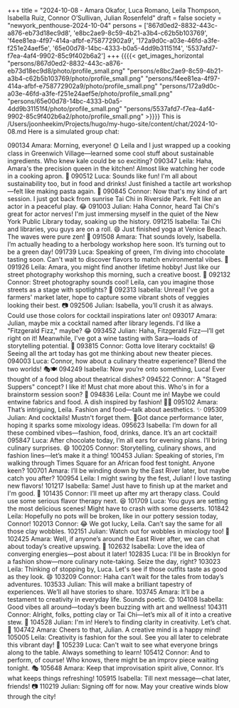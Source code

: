 +++
title = "2024-10-08 - Amara Okafor, Luca Romano, Leila Thompson, Isabella Ruiz, Connor O’Sullivan, Julian Rosenfeld"
draft = false
society = "newyork_penthouse-2024-10-04"
persons = ['867d0ed2-8832-443c-a876-eb73d18ec9d8', 'e8bc2ae9-8c59-4b21-a3b4-c62b5b103769', 'f4ee81ea-4f97-414a-afbf-e758772902a9', '172a9d0c-a03e-46fd-a3fe-f251e24aef5e', '65e00d78-14bc-4333-b0a5-4dd9b31151f4', '5537afd7-f7ea-4af4-9902-85c9f402b6a2']
+++
{{{{< get_images_horizontal "persons/867d0ed2-8832-443c-a876-eb73d18ec9d8/photo/profile_small.png" "persons/e8bc2ae9-8c59-4b21-a3b4-c62b5b103769/photo/profile_small.png" "persons/f4ee81ea-4f97-414a-afbf-e758772902a9/photo/profile_small.png" "persons/172a9d0c-a03e-46fd-a3fe-f251e24aef5e/photo/profile_small.png" "persons/65e00d78-14bc-4333-b0a5-4dd9b31151f4/photo/profile_small.png" "persons/5537afd7-f7ea-4af4-9902-85c9f402b6a2/photo/profile_small.png" >}}}}
This is /Users/joonheekim/Projects/hugo/my-hugo-site/content/chat/2024-10-08.md
Here is a simulated group chat:

090134 Amara: Morning, everyone! 🌞 Leila and I just wrapped up a cooking class in Greenwich Village—learned some cool stuff about sustainable ingredients. Who knew kale could be so exciting?
090347 Leila: Haha, Amara's the precision queen in the kitchen! Almost like watching her code in a cooking apron. 🥬
090512 Luca: Sounds like fun! I'm all about sustainability too, but in food and drinks! Just finished a tactile art workshop—felt like making pasta again. 🍝
090845 Connor: Now that's my kind of art session. I just got back from sunrise Tai Chi in Riverside Park. Felt like an actor in a peaceful play. 😂
091003 Julian: Haha Connor, heard Tai Chi's great for actor nerves! I'm just immersing myself in the quiet of the New York Public Library today, soaking up the history.
091215 Isabella: Tai Chi and libraries, you guys are on a roll. 😄 Just finished yoga at Venice Beach. The waves were pure zen! 🌊
091508 Amara: That sounds lovely, Isabella. I’m actually heading to a herbology workshop here soon. It’s turning out to be a green day!
091739 Luca: Speaking of green, I’m diving into chocolate tasting soon. Can't wait to discover flavors to match environmental vibes. 🍫
091926 Leila: Amara, you might find another lifetime hobby! Just like our street photography workshop this morning, such a creative boost. 📸
092132 Connor: Street photography sounds cool! Leila, can you imagine those streets as a stage with spotlights? 🌅
092313 Isabella: Unreal! I've got a farmers' market later, hope to capture some vibrant shots of veggies looking their best. 📷
092506 Julian: Isabella, you’ll crush it as always. Could use those colors for cocktail inspirations later on!
093017 Amara: Julian, maybe mix a cocktail named after library legends. I'd like a "Fitzgerald Fizz," maybe? 😂
093452 Julian: Haha, Fitzgerald Fizz—I’ll get right on it! Meanwhile, I've got a wine tasting with Sara—loads of storytelling potential. 🍷
093815 Connor: Gotta love literary cocktails! 😆 Seeing all the art today has got me thinking about new theater pieces.
094003 Luca: Connor, how about a culinary theatre experience? Blend the two worlds! 🎭🍽️
094249 Isabella: Now you’re onto something, Luca! Ever thought of a food blog about theatrical dishes?
094522 Connor: A "Staged Suppers" concept? I like it! Must chat more about this. Who's in for a brainstorm session soon? 🤔
094836 Leila: Count me in! Maybe we could entwine fabrics and food. A dish inspired by fashion! 👗🍴
095102 Amara: That’s intriguing, Leila. Fashion and food—talk about aesthetics. ✨
095309 Julian: And cocktails! Mustn't forget them. 🍹Got dance performance later, hoping it sparks some mixology ideas.
095623 Isabella: I’m down for all these combined vibes—fashion, food, drinks, dance. It’s an art cocktail!
095847 Luca: After chocolate today, I’m all ears for evening plans. I’ll bring culinary surprises. 😄
100205 Connor: Storytelling, culinary shows, and fashion lines—let’s make it a thing!
100453 Julian: Speaking of stories, I’m walking through Times Square for an African food fest tonight. Anyone keen?
100701 Amara: I’ll be winding down by the East River later, but maybe catch you after?
100954 Leila: I might swing by the fest, Julian! I love tasting new flavors!
101217 Isabella: Same! Just have to finish up at the market and I'm good. 🌽
101435 Connor: I’ll meet up after my art therapy class. Could use some serious flavor therapy next. 😆
101709 Luca: You guys are setting the most delicious scenes! Might have to crash with some desserts.
101842 Leila: Hopefully no pots will be broken, like in our pottery session today, Connor!
102013 Connor: 😂 We got lucky, Leila. Can’t say the same for all those clay wobbles.
102151 Julian: Watch out for wobbles in mixology too! 🍹
102425 Amara: Well, if anyone’s around the East River after, we can chat about today’s creative upswing. 🌅
102632 Isabella: Love the idea of converging energies—post about it later! 
102835 Luca: I'll be in Brooklyn for a fashion show—more culinary note-taking. Seize the day, right?
103023 Leila: Thinking of stopping by, Luca. Let's see if those outfits taste as good as they look. 😄
103209 Connor: Haha can’t wait for the tales from today’s adventures. 
103533 Julian: This will make a brilliant tapestry of experiences. We’ll all have stories to share.
103745 Amara: It’ll be a testament to creativity in everyday life. Sounds poetic. 😊
104108 Isabella: Good vibes all around—today’s been buzzing with art and wellness! 
104311 Connor: Alright, folks, potting clay or Tai Chi—let’s mix all of it into a creative stew. 🍲
104528 Julian: I'm in! Here’s to finding clarity in creativity. Let’s chat. 🍹
104742 Amara: Cheers to that, Julian. A creative mind is a happy mind! 
105005 Leila: Creativity is fashion for the soul. See you all later to celebrate this vibrant day! 💫
105239 Luca: Can't wait to see what everyone brings along to the table. Always something to learn!
105412 Connor: And to perform, of course! Who knows, there might be an improv piece waiting tonight. 🎭
105648 Amara: Keep that improvisation spirit alive, Connor. It’s what keeps things refreshing!
105915 Isabella: Till next message—chat later, friends! 📷
110219 Julian: Signing off for now. May your creative winds blow through the city!
